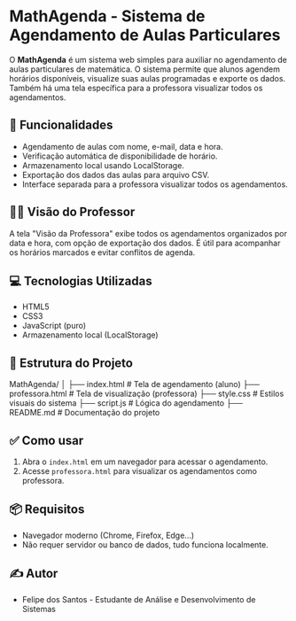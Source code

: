 # MathAgenda - Sistema de Agendamento de Aulas Particulares

O **MathAgenda** é um sistema web simples para auxiliar no agendamento de aulas particulares de matemática. O sistema permite que alunos agendem horários disponíveis, visualize suas aulas programadas e exporte os dados. Também há uma tela específica para a professora visualizar todos os agendamentos.

## 🚀 Funcionalidades

- Agendamento de aulas com nome, e-mail, data e hora.
- Verificação automática de disponibilidade de horário.
- Armazenamento local usando LocalStorage.
- Exportação dos dados das aulas para arquivo CSV.
- Interface separada para a professora visualizar todos os agendamentos.

## 🧑‍🏫 Visão do Professor

A tela "Visão da Professora" exibe todos os agendamentos organizados por data e hora, com opção de exportação dos dados. É útil para acompanhar os horários marcados e evitar conflitos de agenda.

## 💻 Tecnologias Utilizadas

- HTML5
- CSS3
- JavaScript (puro)
- Armazenamento local (LocalStorage)

## 📂 Estrutura do Projeto
MathAgenda/ │ ├── index.html # Tela de agendamento (aluno) ├── professora.html # Tela de visualização (professora) ├── style.css # Estilos visuais do sistema ├── script.js # Lógica do agendamento ├── README.md # Documentação do projeto

## ✅ Como usar

1. Abra o `index.html` em um navegador para acessar o agendamento.
2. Acesse `professora.html` para visualizar os agendamentos como professora.

## 📦 Requisitos

- Navegador moderno (Chrome, Firefox, Edge...)
- Não requer servidor ou banco de dados, tudo funciona localmente.

## ✍️ Autor

- Felipe dos Santos - Estudante de Análise e Desenvolvimento de Sistemas
